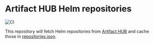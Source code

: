 # Artifact HUB Helm repositories

![CI](https://github.com/lensapp/artifact-hub-repositories/workflows/CI/badge.svg)

This repository will fetch Helm repositories from [Artifact HUB](https://artifacthub.io/) and cache those in [repositories.json](https://github.com/lensapp/artifact-hub-repositories/releases/download/latest/repositories.json).
